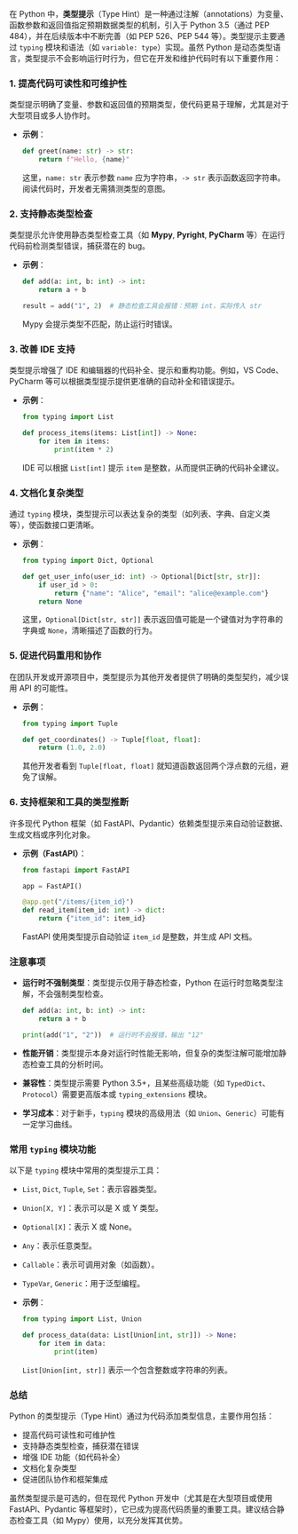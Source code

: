 在 Python 中，**类型提示**（Type Hint）是一种通过注解（annotations）为变量、函数参数和返回值指定预期数据类型的机制，引入于 Python 3.5（通过 PEP 484），并在后续版本中不断完善（如 PEP 526、PEP 544 等）。类型提示主要通过 `typing` 模块和语法（如 `variable: type`）实现。虽然 Python 是动态类型语言，类型提示不会影响运行时行为，但它在开发和维护代码时有以下重要作用：

### 1. **提高代码可读性和可维护性**

类型提示明确了变量、参数和返回值的预期类型，使代码更易于理解，尤其是对于大型项目或多人协作时。

- **示例**：

  ```python
  def greet(name: str) -> str:
      return f"Hello, {name}"
  ```

  这里，`name: str` 表示参数 `name` 应为字符串，`-> str` 表示函数返回字符串。阅读代码时，开发者无需猜测类型的意图。

### 2. **支持静态类型检查**

类型提示允许使用静态类型检查工具（如 **Mypy**, **Pyright**, **PyCharm** 等）在运行代码前检测类型错误，捕获潜在的 bug。

- **示例**：

  ```python
  def add(a: int, b: int) -> int:
      return a + b

  result = add("1", 2)  # 静态检查工具会报错：预期 int，实际传入 str
  ```

  Mypy 会提示类型不匹配，防止运行时错误。

### 3. **改善 IDE 支持**

类型提示增强了 IDE 和编辑器的代码补全、提示和重构功能。例如，VS Code、PyCharm 等可以根据类型提示提供更准确的自动补全和错误提示。

- **示例**：

  ```python
  from typing import List

  def process_items(items: List[int]) -> None:
      for item in items:
          print(item * 2)
  ```

  IDE 可以根据 `List[int]` 提示 `item` 是整数，从而提供正确的代码补全建议。

### 4. **文档化复杂类型**

通过 `typing` 模块，类型提示可以表达复杂的类型（如列表、字典、自定义类等），使函数接口更清晰。

- **示例**：

  ```python
  from typing import Dict, Optional

  def get_user_info(user_id: int) -> Optional[Dict[str, str]]:
      if user_id > 0:
          return {"name": "Alice", "email": "alice@example.com"}
      return None
  ```

  这里，`Optional[Dict[str, str]]` 表示返回值可能是一个键值对为字符串的字典或 `None`，清晰描述了函数的行为。

### 5. **促进代码重用和协作**

在团队开发或开源项目中，类型提示为其他开发者提供了明确的类型契约，减少误用 API 的可能性。

- **示例**：

  ```python
  from typing import Tuple

  def get_coordinates() -> Tuple[float, float]:
      return (1.0, 2.0)
  ```

  其他开发者看到 `Tuple[float, float]` 就知道函数返回两个浮点数的元组，避免了误解。

### 6. **支持框架和工具的类型推断**

许多现代 Python 框架（如 FastAPI、Pydantic）依赖类型提示来自动验证数据、生成文档或序列化对象。

- **示例（FastAPI）**：

  ```python
  from fastapi import FastAPI

  app = FastAPI()

  @app.get("/items/{item_id}")
  def read_item(item_id: int) -> dict:
      return {"item_id": item_id}
  ```

  FastAPI 使用类型提示自动验证 `item_id` 是整数，并生成 API 文档。

### 注意事项

- **运行时不强制类型**：类型提示仅用于静态检查，Python 在运行时忽略类型注解，不会强制类型检查。

  ```python
  def add(a: int, b: int) -> int:
      return a + b

  print(add("1", "2"))  # 运行时不会报错，输出 "12"
  ```

- **性能开销**：类型提示本身对运行时性能无影响，但复杂的类型注解可能增加静态检查工具的分析时间。
- **兼容性**：类型提示需要 Python 3.5+，且某些高级功能（如 `TypedDict`、`Protocol`）需要更高版本或 `typing_extensions` 模块。
- **学习成本**：对于新手，`typing` 模块的高级用法（如 `Union`、`Generic`）可能有一定学习曲线。

### 常用 `typing` 模块功能

以下是 `typing` 模块中常用的类型提示工具：

- `List`, `Dict`, `Tuple`, `Set`：表示容器类型。
- `Union[X, Y]`：表示可以是 X 或 Y 类型。
- `Optional[X]`：表示 X 或 None。
- `Any`：表示任意类型。
- `Callable`：表示可调用对象（如函数）。
- `TypeVar`, `Generic`：用于泛型编程。
- **示例**：

  ```python
  from typing import List, Union

  def process_data(data: List[Union[int, str]]) -> None:
      for item in data:
          print(item)
  ```

  `List[Union[int, str]]` 表示一个包含整数或字符串的列表。

### 总结

Python 的类型提示（Type Hint）通过为代码添加类型信息，主要作用包括：

- 提高代码可读性和可维护性
- 支持静态类型检查，捕获潜在错误
- 增强 IDE 功能（如代码补全）
- 文档化复杂类型
- 促进团队协作和框架集成

虽然类型提示是可选的，但在现代 Python 开发中（尤其是在大型项目或使用 FastAPI、Pydantic 等框架时），它已成为提高代码质量的重要工具。建议结合静态检查工具（如 Mypy）使用，以充分发挥其优势。

